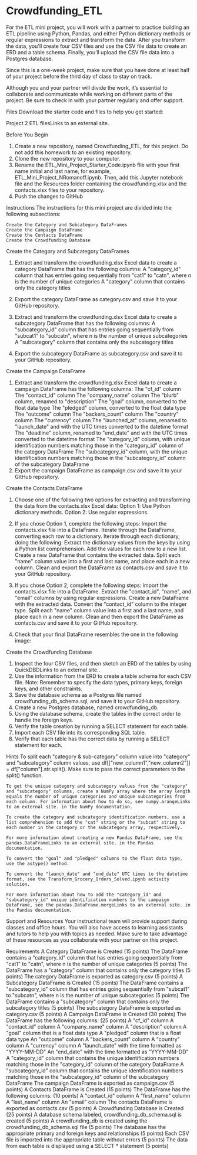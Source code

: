 # Crowdfunding_ETL

For the ETL mini project, you will work with a partner to practice building an ETL pipeline using Python, Pandas, and either Python dictionary methods or regular expressions to extract and transform the data. After you transform the data, you'll create four CSV files and use the CSV file data to create an ERD and a table schema. Finally, you’ll upload the CSV file data into a Postgres database.

Since this is a one-week project, make sure that you have done at least half of your project before the third day of class to stay on track.

Although you and your partner will divide the work, it’s essential to collaborate and communicate while working on different parts of the project. Be sure to check in with your partner regularly and offer support.

Files
Download the starter code and files to help you get started:

Project 2 ETL filesLinks to an external site.

Before You Begin
1. Create a new repository, named Crowdfunding_ETL, for this project. Do not add this homework to an existing repository.
2. Clone the new repository to your computer.
3. Rename the ETL_Mini_Project_Starter_Code.ipynb file with your first name initial and last name, for example, ETL_Mini_Project_NRomanoff.ipynb. Then, add this Jupyter notebook file and the Resources folder containing the crowdfunding.xlsx and the contacts.xlsx files to your repository.
4. Push the changes to GitHub

Instructions
The instructions for this mini project are divided into the following subsections:

    Create the Category and Subcategory DataFrames
    Create the Campaign DataFrame
    Create the Contacts DataFrame
    Create the Crowdfunding Database

Create the Category and Subcategory DataFrames
1. Extract and transform the crowdfunding.xlsx Excel data to create a category DataFrame that has the following columns:
    A "category_id" column that has entries going sequentially from "cat1" to "catn", where n is the number of unique categories
    A "category" column that contains only the category titles
2. Export the category DataFrame as category.csv and save it to your GitHub repository.

3. Extract and transform the crowdfunding.xlsx Excel data to create a subcategory DataFrame that has the following columns:
    A "subcategory_id" column that has entries going sequentially from "subcat1" to "subcatn", where n is the number of unique subcategories
    A "subcategory" column that contains only the subcategory titles
4. Export the subcategory DataFrame as subcategory.csv and save it to your GitHub repository.

Create the Campaign DataFrame
1. Extract and transform the crowdfunding.xlsx Excel data to create a campaign DataFrame has the following columns:
    The "cf_id" column
    The "contact_id" column
    The "company_name" column
    The "blurb" column, renamed to "description"
    The "goal" column, converted to the float data type
    The "pledged" column, converted to the float data type
    The "outcome" column
    The "backers_count" column
    The "country" column
    The "currency" column
    The "launched_at" column, renamed to "launch_date" and with the UTC times converted to the datetime format
    The "deadline" column, renamed to "end_date" and with the UTC times converted to the datetime format
    The "category_id" column, with unique identification numbers matching those in the "category_id" column of the category DataFrame
    The "subcategory_id" column, with the unique identification numbers matching those in the "subcategory_id" column of the subcategory DataFrame
2. Export the campaign DataFrame as campaign.csv and save it to your GitHub repository.

Create the Contacts DataFrame
1. Choose one of the following two options for extracting and transforming the data from the contacts.xlsx Excel data:
    Option 1: Use Python dictionary methods.
    Option 2: Use regular expressions.

2. If you chose Option 1, complete the following steps:
    Import the contacts.xlsx file into a DataFrame.
    Iterate through the DataFrame, converting each row to a dictionary.
    Iterate through each dictionary, doing the following:
        Extract the dictionary values from the keys by using a Python list comprehension.
        Add the values for each row to a new list.
    Create a new DataFrame that contains the extracted data.
    Split each "name" column value into a first and last name, and place each in a new column.
    Clean and export the DataFrame as contacts.csv and save it to your GitHub repository.

3. If you chose Option 2, complete the following steps:
    Import the contacts.xlsx file into a DataFrame.
    Extract the "contact_id", "name", and "email" columns by using regular expressions.
    Create a new DataFrame with the extracted data.
    Convert the "contact_id" column to the integer type.
    Split each "name" column value into a first and a last name, and place each in a new column.
    Clean and then export the DataFrame as contacts.csv and save it to your GitHub repository.
4. Check that your final DataFrame resembles the one in the following image:

Create the Crowdfunding Database
1. Inspect the four CSV files, and then sketch an ERD of the tables by using QuickDBDLinks to an external site..
2. Use the information from the ERD to create a table schema for each CSV file.
    Note: Remember to specify the data types, primary keys, foreign keys, and other constraints.
3. Save the database schema as a Postgres file named crowdfunding_db_schema.sql, and save it to your GitHub repository.
4. Create a new Postgres database, named crowdfunding_db.
5. Using the database schema, create the tables in the correct order to handle the foreign keys.
6. Verify the table creation by running a SELECT statement for each table.
7. Import each CSV file into its corresponding SQL table.
8. Verify that each table has the correct data by running a SELECT statement for each.

Hints
    To split each "category & sub-category" column value into "category" and "subcategory" column values, use df[["new_column1","new_column2"]] = df["column"].str.split(). Make sure to pass the correct parameters to the split() function.

    To get the unique category and subcategory values from the "category" and "subcategory" columns, create a NumPy array where the array length equals the number of unique categories and unique subcategories from each column. For information about how to do so, see numpy.arangeLinks to an external site. in the NumPy documentation.

    To create the category and subcategory identification numbers, use a list comprehension to add the "cat" string or the "subcat" string to each number in the category or the subcategory array, respectively.

    For more information about creating a new Pandas DataFrame, see the pandas.DataFrameLinks to an external site. in the Pandas documentation.

    To convert the "goal" and "pledged" columns to the float data type, use the astype() method.

    To convert the "launch_date" and "end_date" UTC times to the datetime format, see the Transform_Grocery_Orders_Solved.ipynb activity solution.

    For more information about how to add the "category_id" and "subcategory_id" unique identification numbers to the campaign DataFrame, see the pandas.DataFrame.mergeLinks to an external site. in the Pandas documentation.

Support and Resources
Your instructional team will provide support during classes and office hours. You will also have access to learning assistants and tutors to help you with topics as needed. Make sure to take advantage of these resources as you collaborate with your partner on this project.

Requirements
A Category DataFrame is Created (15 points)
    The DataFrame contains a "category_id" column that has entries going sequentially from "cat1" to "catn", where n is the number of unique categories (5 points)
    The DataFrame has a "category" column that contains only the category titles (5 points)
    The category DataFrame is exported as category.csv (5 points)
A Subcategory DataFrame is Created (15 points)
    The DataFrame contains a "subcategory_id" column that has entries going sequentially from "subcat1" to "subcatn", where n is the number of unique subcategories (5 points)
    The DataFrame contains a "subcategory" column that contains only the subcategory titles (5 points)
    The subcategory DataFrame is exported as category.csv (5 points)
A Campaign DataFrame is Created (30 points)
    The DataFrame has the following columns: (25 points)
        A "cf_id" column
        A "contact_id" column
        A "company_name" column
        A "description" column
        A "goal" column that is a float data type
        A "pledged" column that is a float data type
        An "outcome" column
        A "backers_count" column
        A "country" column
        A "currency" column
        A "launch_date" with the time formatted as "YYYY-MM-DD"
        An "end_date" with the time formatted as "YYYY-MM-DD"
        A "category_id" column that contains the unique identification numbers matching those in the "category_id" column of the category DataFrame
        A "subcategory_id" column that contains the unique identification numbers matching those in the "subcategory_id" column of the subcategory DataFrame
    The campaign DataFrame is exported as campaign.csv (5 points)
A Contacts DataFrame is Created (15 points)
    The DataFrame has the following columns: (10 points)
        A "contact_id" column
        A "first_name" column
        A "last_name" column
        An "email" column
    The contacts DataFrame is exported as contacts.csv (5 points)
A Crowdfunding Database is Created (25 points)
    A database schema labeled, crowdfunding_db_schema.sql is created (5 points)
    A crowdfunding_db is created using the crowdfunding_db_schema.sql file (5 points)
    The database has the appropriate primary and foreign keys and relationships (5 points)
    Each CSV file is imported into the appropriate table without errors (5 points)
    The data from each table is displayed using a SELECT * statement (5 points)